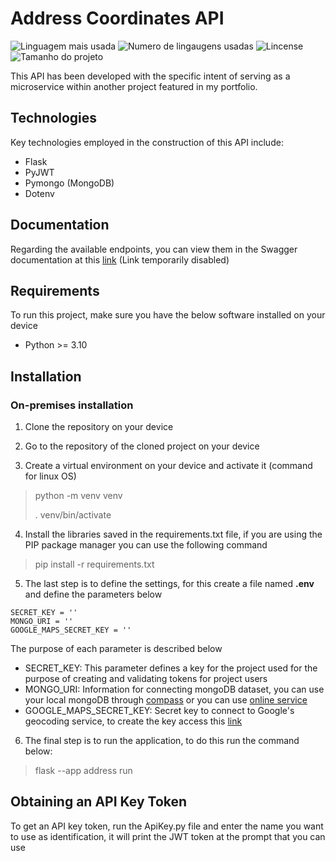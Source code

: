 # Address Coordinates API

![Linguagem mais usada](https://img.shields.io/github/languages/top/MatheusSC017/AddressCoordinatesAPI)
![Numero de lingaugens usadas](https://img.shields.io/github/languages/count/MatheusSC017/AddressCoordinatesAPI)
![Lincense](https://img.shields.io/github/license/MatheusSC017/AddressCoordinatesAPI)
![Tamanho do projeto](https://img.shields.io/github/languages/code-size/MatheusSC017/AddressCoordinatesAPI)

This API has been developed with the specific intent of serving as a microservice within another project featured in my portfolio.

## Technologies
Key technologies employed in the construction of this API include:

- Flask
- PyJWT
- Pymongo (MongoDB)
- Dotenv

## Documentation
Regarding the available endpoints, you can view them in the Swagger documentation at this [link](https://address-coordinates-cd0a1a6282b5.herokuapp.com/v1/ui/) (Link temporarily disabled)

## Requirements
To run this project, make sure you have the below software installed on your device
- Python >= 3.10

## Installation

### On-premises installation
1. Clone the repository on your device

2. Go to the repository of the cloned project on your device

3. Create a virtual environment on your device and activate it (command for linux OS)
> python -m venv venv
> 
> . venv/bin/activate

4. Install the libraries saved in the requirements.txt file, if you are using the PIP package manager you can use the following command
> pip install -r requirements.txt

5. The last step is to define the settings, for this create a file named **.env** and define the parameters below

~~~
SECRET_KEY = ''
MONGO_URI = ''
GOOGLE_MAPS_SECRET_KEY = ''
~~~

The purpose of each parameter is described below

* SECRET_KEY: This parameter defines a key for the project used for the purpose of creating and validating tokens for project users
* MONGO_URI: Information for connecting mongoDB dataset, you can use your local mongoDB through [compass](https://www.mongodb.com/products/tools/compass) or you can use [online service](https://www.mongodb.com/online)
* GOOGLE_MAPS_SECRET_KEY: Secret key to connect to Google's geocoding service, to create the key access this [link](https://developers.google.com/maps/documentation/geocoding/?hl=pt_BR)

6. The final step is to run the application, to do this run the command below:
> flask --app address run 

## Obtaining an API Key Token

To get an API key token, run the ApiKey.py file and enter the name you want to use as identification, it will print the JWT token at the prompt that you can use
